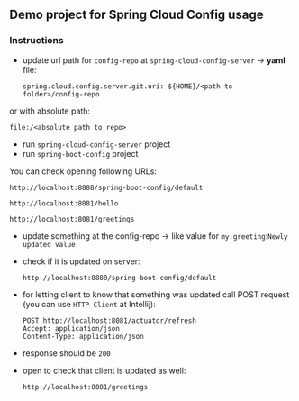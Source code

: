 ## Demo project for Spring Cloud Config usage


### Instructions

- update url path for `config-repo` at `spring-cloud-config-server` -> **yaml** file:   

      spring.cloud.config.server.git.uri: ${HOME}/<path to folder>/config-repo
	    
or with absolute path:

    file:/<absolute path to repo>    

- run `spring-cloud-config-server` project
- run `spring-boot-config` project

You can check opening following URLs:

    http://localhost:8888/spring-boot-config/default

    http://localhost:8081/hello
    
    http://localhost:8081/greetings

- update something at the config-repo -> like value for `my.greeting`:`Newly updated value`
- check if it is updated on server:  

      http://localhost:8888/spring-boot-config/default  

- for letting client to know that something was updated call POST request (you can use `HTTP Client` at Intellij):

      POST http://localhost:8081/actuator/refresh  
      Accept: application/json  
      Content-Type: application/json  

- response should be `200`
- open to check that client is updated as well:

      http://localhost:8081/greetings

